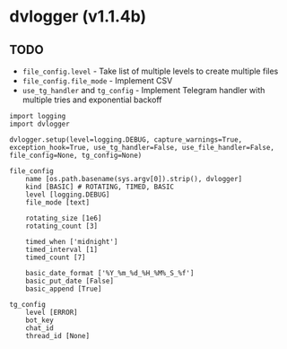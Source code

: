 # dvlogger (v1.1.4b)

## TODO

- `file_config.level` - Take list of multiple levels to create multiple files
- `file_config.file_mode` - Implement CSV
- `use_tg_handler` and `tg_config` - Implement Telegram handler with multiple tries and exponential backoff

```
import logging
import dvlogger

dvlogger.setup(level=logging.DEBUG, capture_warnings=True, exception_hook=True, use_tg_handler=False, use_file_handler=False, file_config=None, tg_config=None)
```

```
file_config
    name [os.path.basename(sys.argv[0]).strip(), dvlogger]
    kind [BASIC] # ROTATING, TIMED, BASIC
    level [logging.DEBUG]
    file_mode [text]

    rotating_size [1e6]
    rotating_count [3]

    timed_when ['midnight']
    timed_interval [1]
    timed_count [7]

    basic_date_format ['%Y_%m_%d_%H_%M%_S_%f']
    basic_put_date [False]
    basic_append [True]

tg_config
    level [ERROR]
    bot_key
    chat_id
    thread_id [None]
```
